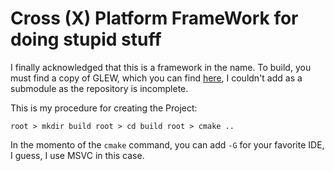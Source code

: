 # Cross (X) Platform FrameWork for doing stupid stuff

I finally acknowledged that this is a framework in the name.
To build, you must find a copy of GLEW, which you can find [here](https://github.com/nigels-com/glew/releases), I couldn't add as a submodule as the repository is incomplete.

This is my procedure for creating the Project:

``root > mkdir build root > cd build root > cmake ..``

In the momento of the `cmake` command, you can add `-G` for your favorite IDE, I guess, I use MSVC in this case.

